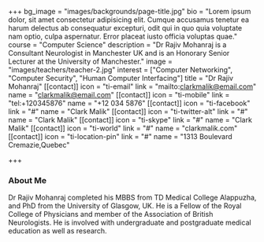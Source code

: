 +++
bg_image = "images/backgrounds/page-title.jpg"
bio = "Lorem ipsum dolor, sit amet consectetur adipisicing elit. Cumque accusamus tenetur ea harum delectus ab consequatur excepturi, odit qui in quo quia voluptate nam optio, culpa aspernatur. Error placeat iusto officia voluptas quae."
course = "Computer Science"
description = "Dr Rajiv Mohanraj is a Consultant Neurologist in Manchester UK and is an Honorary Senior Lecturer at the University of Manchester."
image = "images/teachers/teacher-2.jpg"
interest = ["Computer Networking", "Computer Security", "Human Computer Interfacing"]
title = "Dr Rajiv Mohanraj"
[[contact]]
icon = "ti-email"
link = "mailto:clarkmalik@email.com"
name = "clarkmalik@email.com"
[[contact]]
icon = "ti-mobile"
link = "tel:+120345876"
name = "+12 034 5876"
[[contact]]
icon = "ti-facebook"
link = "#"
name = "Clark Malik"
[[contact]]
icon = "ti-twitter-alt"
link = "#"
name = "Clark Malik"
[[contact]]
icon = "ti-skype"
link = "#"
name = "Clark Malik"
[[contact]]
icon = "ti-world"
link = "#"
name = "clarkmalik.com"
[[contact]]
icon = "ti-location-pin"
link = "#"
name = "1313 Boulevard Cremazie,Quebec"

+++
### About Me

Dr Rajiv Mohanraj completed his MBBS from TD Medical College Alappuzha, and PhD from the University of Glasgow, UK. He is a Fellow of the Royal College of Physicians and member of the Association of British Neurologists. He is involved with undergraduate and postgraduate medical education as well as research.